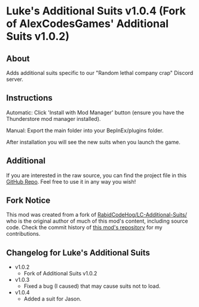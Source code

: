 # Luke's Additional Suits v1.0.4 (Fork of AlexCodesGames' Additional Suits v1.0.2)
## About
Adds additional suits specific to our "Random lethal company crap" Discord server.

## Instructions
Automatic: Click 'Install with Mod Manager' button (ensure you have the Thunderstore mod manager installed).

Manual: Export the main folder into your BepInEx/plugins folder.

After installation you will see the new suits when you launch the game.

## Additional
If you are interested in the raw source, you can find the project file in this [GitHub Repo](https://github.com/RabidCodeHog/LC-Additional-Suits/). Feel free to use it in any way you wish!

## Fork Notice
This mod was created from a fork of [RabidCodeHog/LC-Additional-Suits/](https://github.com/RabidCodeHog/LC-Additional-Suits/) who is the original author of much of this mod's content, including source code. Check the commit history of [this mod's repository](https://github.com/larryr1/LC-Lukes-Additional-Suits) for my contributions.

## Changelog for Luke's Additional Suits
- v1.0.2
	- Fork of Additional Suits v1.0.2
- v1.0.3
	- Fixed a bug (I caused) that may cause suits not to load.
- v1.0.4
  - Added a suit for Jason.